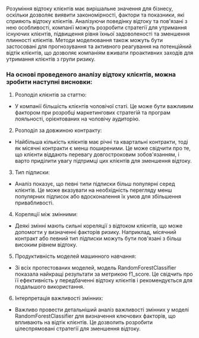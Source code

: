 Розуміння відтоку клієнтів має вирішальне значення для бізнесу, оскільки дозволяє виявити закономірності, фактори та показники, які сприяють відтоку клієнтів. Аналізуючи поведінку відтоку та пов'язані з нею особливості, компанії можуть розробити стратегії для утримання існуючих клієнтів, підвищення рівня їхньої задоволеності та зменшення плинності клієнтів. Методи моделювання також можуть бути застосовані для прогнозування та активного реагування на потенційний відтік клієнтів, що дозволяє компаніям вживати проактивних заходів для утримання клієнтів з групи ризику.


### На основі проведеного аналізу відтоку клієнтів, можна зробити наступні висновки:

1. Розподіл клієнтів за статтю:
 
  - У компанії більшість клієнтів чоловічої статі. Це може бути важливим фактором при розробці маркетингових стратегій та програм лояльності, орієнтованих на чоловічу аудиторію.
   
2. Розподіл за довжиною контракту:

  - Найбільша кількість клієнтів має річні та квартальні контракти, тоді як місячні контракти є менш поширеними. Це може свідчити про те, що клієнти віддають перевагу довгостроковим зобов'язанням, і варто приділити увагу підтримці цих клієнтів для зменшення відтоку.

3. Тип підписки:

  - Аналіз показує, що певні типи підписки більш популярні серед клієнтів. Це може вказувати на необхідність перегляду менш популярних підписок або вдосконалення їх умов для збільшення привабливості.

4. Кореляції між змінними:

  - Деякі змінні мають сильні кореляції з відтоком клієнтів, що може допомогти у визначенні факторів ризику. Наприклад, місячний контракт або певний тип підписки можуть бути пов'язані з більш високим рівнем відтоку.

5. Продуктивність моделей машинного навчання:

  - Зі всіх протестованих моделей, модель RandomForestClassifier показала найкращі результати за метрикою f1_score. Це свідчить про її ефективність у передбаченні відтоку клієнтів і рекомендується для подальшого використання.
  
6. Інтерпретація важливості змінних:

  - Важливо провести детальніший аналіз важливості змінних у моделі RandomForestClassifier для визначення ключових факторів, що впливають на відтік клієнтів. Це дозволить розробити цілеспрямовані стратегії для зменшення відтоку.
